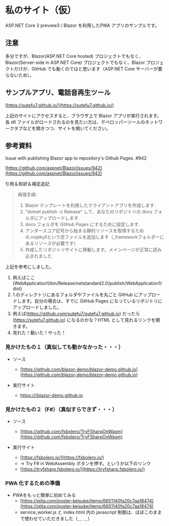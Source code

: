 ﻿
# 私のサイト（仮）

ASP.NET Core 3 preview3 / Blazor を利用したPWA アプリのサンプルです。

## 注意

多分ですが、Blazor(ASP.NET Core hosted) プロジェクトでもなく、Blazor(Server-side in ASP.NET Core) プロジェクトでもなく、Blazor プロジェクトだけが、GitHub でも動くのではと思います（ASP.NET Core サーバーが要らないため）。

## サンプルアプリ、電話音再生ツール

[https://sutefu7.github.io/](https://sutefu7.github.io/)

上記のサイトにアクセスすると、ブラウザ上で Blazor アプリが実行されます。各 dll ファイルがロードされるのを見たい方は、デベロッパーツールのネットワークタブなどを開きつつ、サイトを開いてください。

## 参考資料

Issue with publishing Blazor app to repository's Github Pages. #942

[https://github.com/aspnet/Blazor/issues/942](https://github.com/aspnet/Blazor/issues/942)

引用＆和訳＆補足追記

> 再現手順:
> 
> 1. Blazor テンプレートを利用したクライアントアプリを作成します.  
> 2. "dotnet publish -c Release" して、あなたのリポジトリの docs フォルダにアップロードします.  
> 3. docs フォルダを GitHub Pages にするために設定します.  
> 4. アンダースコア記号から始まる静的リソースを取得するための.nojekyllという空ファイルを追加します（_frameworkフォルダーにあるリソースが必要です）  
> 5. 作成したリポジトリサイトに移動します。メインページが正常に読み込まれました.  

上記を参考にしました。

1. 例えばここ (WebApplication1/bin/Release/netstandard2.0/publish/WebApplication1/dist)
1. 1.のディレクトリにあるフォルダやファイルを丸ごと GitHub にアップロードします。自分の場合は、すでに GitHub Pages になっているリポジトリにアップロードしました。
1. 例えば(https://github.com/sutefu7/sutefu7.github.io) だったら (https://sutefu7.github.io) になるのかな？HTML として見れるリンクを開きます。
1. 見れた！動いた！やった！


### 見かけたもの１（真似しても動かなかった・・・）

- ソース
   - [https://github.com/blazor-demo/blazor-demo.github.io](https://github.com/blazor-demo/blazor-demo.github.io)

- 実行サイト
   - [https:///blazor-demo.github.io](https:///blazor-demo.github.io)

### 見かけたもの２（F#）（真似すらできず・・・）

- ソース
   - [https://github.com/fsbolero/TryFSharpOnWasm](https://github.com/fsbolero/TryFSharpOnWasm)

- 実行サイト
   - [https://fsbolero.io/](https://fsbolero.io/)
   - → Try F# in WebAssembly ボタンを押す。というか以下のリンク
   - [https://tryfsharp.fsbolero.io/](https://tryfsharp.fsbolero.io/)

### PWA 化するための準備

- PWAをもっと簡単に初めてみる
   - [https://qiita.com/poster-keisuke/items/6651140fa20c7aa18474](https://qiita.com/poster-keisuke/items/6651140fa20c7aa18474)
   - service_worker.js と index.html 内の javascript 制御は、ほぼこのままで使わせていただきました（＿ ＿）
